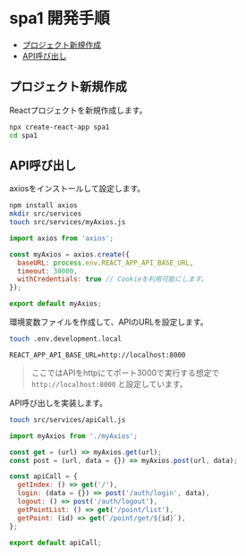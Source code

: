 <!-- omit in toc -->
# spa1 開発手順

- [プロジェクト新規作成](#プロジェクト新規作成)
- [API呼び出し](#api呼び出し)

## プロジェクト新規作成

Reactプロジェクトを新規作成します。

```bash
npx create-react-app spa1
cd spa1
```

## API呼び出し

axiosをインストールして設定します。

```bash
npm install axios
mkdir src/services
touch src/services/myAxios.js
```

```js:src/services/myAxios.js
import axios from 'axios';

const myAxios = axios.create({
  baseURL: process.env.REACT_APP_API_BASE_URL,
  timeout: 30000,
  withCredentials: true // Cookieを利用可能にします。
});

export default myAxios;
```

環境変数ファイルを作成して、APIのURLを設定します。

```bash
touch .env.development.local
```

```:.env.development.local
REACT_APP_API_BASE_URL=http://localhost:8000
```

> ここではAPIをhttpにてポート3000で実行する想定で `http://localhost:8000` と設定しています。

API呼び出しを実装します。

```bash
touch src/services/apiCall.js
```

```js:src/services/apiCall.js
import myAxios from './myAxios';

const get = (url) => myAxios.get(url);
const post = (url, data = {}) => myAxios.post(url, data);

const apiCall = {
  getIndex: () => get('/'),
  login: (data = {}) => post('/auth/login', data),
  logout: () => post('/auth/logout'),
  getPointList: () => get('/point/list'),
  getPoint: (id) => get(`/point/get/${id}`),
};

export default apiCall;
```
